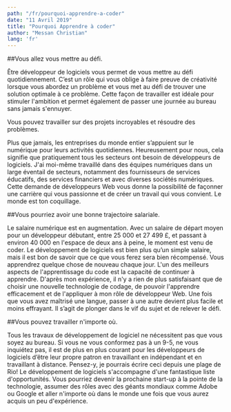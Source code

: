 ```yaml
---
path: "/fr/pourquoi-apprendre-a-coder"
date: "11 Avril 2019"
title: "Pourquoi Apprendre à coder"
author: "Messan Christian"
lang: 'fr'
---
```



##Vous allez vous mettre au défi.

Être développeur de logiciels vous permet de vous mettre au défi quotidiennement. C’est un rôle qui vous oblige à faire preuve de créativité lorsque vous abordez un problème et vous met au défi de trouver une solution optimale à ce problème. Cette façon de travailler est idéale pour stimuler l'ambition et permet également de passer une journée au bureau sans jamais s'ennuyer.

Vous pouvez travailler sur des projets incroyables et résoudre des problèmes.

Plus que jamais, les entreprises du monde entier s’appuient sur le numérique pour leurs activités quotidiennes. Heureusement pour nous, cela signifie que pratiquement tous les secteurs ont besoin de développeurs de logiciels. J'ai moi-même travaillé dans des équipes numériques dans un large éventail de secteurs, notamment des fournisseurs de services éducatifs, des services financiers et avec diverses sociétés numériques. Cette demande de développeurs Web vous donne la possibilité de façonner une carrière qui vous passionne et de créer un travail qui vous convient. Le monde est ton coquillage.

##Vous pourriez avoir une bonne trajectoire salariale.

Le salaire numérique est en augmentation. Avec un salaire de départ moyen pour un développeur débutant, entre 25 000 et 27 499 £, et passant à environ 40 000 en l'espace de deux ans à peine, le moment est venu de coder. Le développement de logiciels est bien plus qu’un simple salaire, mais il est bon de savoir que ce que vous ferez sera bien récompensé.
Vous apprendrez quelque chose de nouveau chaque jour.
L'un des meilleurs aspects de l'apprentissage du code est la capacité de continuer à apprendre. D'après mon expérience, il n'y a rien de plus satisfaisant que de choisir une nouvelle technologie de codage, de pouvoir l'apprendre efficacement et de l'appliquer à mon rôle de développeur Web. Une fois que vous avez maîtrisé une langue, passer à une autre devient plus facile et moins effrayant. Il s’agit de plonger dans le vif du sujet et de relever le défi.

##Vous pouvez travailler n'importe où.

Tous les travaux de développement de logiciel ne nécessitent pas que vous soyez au bureau. Si vous ne vous conformez pas à un 9-5, ne vous inquiétez pas, il est de plus en plus courant pour les développeurs de logiciels d’être leur propre patron en travaillant en indépendant et en travaillant à distance. Pensez-y, je pourrais écrire ceci depuis une plage de Rio! Le développement de logiciels s'accompagne d'une fantastique liste d'opportunités. Vous pourriez devenir la prochaine start-up à la pointe de la technologie, assumer des rôles avec des géants mondiaux comme Adobe ou Google et aller n'importe où dans le monde une fois que vous aurez acquis un peu d'expérience.
